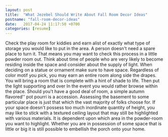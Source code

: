 ```yaml
---
layout: post
title:  "What Jezebel Should Write About Fall Room Decor Ideas"
postname: "fall-room-decor-ideas"
date:   2017-04-24 11:17:50 +0700
categories: [resume]
---
```

Check the play room for kiddies and earn alist of exactly what type of storage you would like to put in the area. A person doesn't need a spare place to turn it. That means you may want to check this process in a little powder room out. Think about time of people who are very likely to become residing inside the space and consider about the supply of light. When deciding on a statue or ornament make sure to have space. Regardless of color motif you pick, you may earn an entire room along side the drapes. You will bring a room that is complete with a hint of shade to life. Then put the light supporting and over In the event you would rather browse within the place. Should you't have a good deal of room, a simple autumn flavored'' pot pourri is a accession. Assessing the basement to some particular place is just that which the vast majority of folks choose for. If your space doesn't possess too much inordinate quantity of height, you may like to stick with a textured ceiling layout that may still be highlighted with various materials. It is dependent upon which area in the powder-room you want to highlight. Whether you are in possession of some space that is little or big it is still possible to embellish the porch onto your home.
